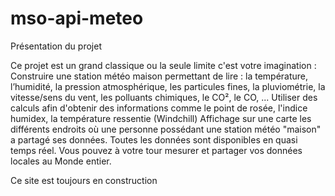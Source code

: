 # mso-api-meteo

Présentation du projet

Ce projet est un grand classique ou la seule limite c'est votre imagination :
Construire une station météo maison permettant de lire : la température, l’humidité, la pression atmosphérique, les particules fines, la pluviométrie, la vitesse/sens du vent, les polluants chimiques, le CO², le CO, ...
Utiliser des calculs afin d'obtenir des informations comme le point de rosée, l'indice humidex, la température ressentie (Windchill)
Affichage sur une carte les différents endroits où une personne possédant une station météo "maison" a partagé ses données.
Toutes les données sont disponibles en quasi temps réel.
Vous pouvez à votre tour mesurer et partager vos données locales au Monde entier.

 
Ce site est toujours en construction
